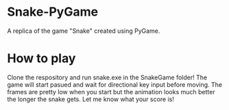 # Snake-PyGame
A replica of the game "Snake" created using PyGame.


<h1> How to play </h2>

Clone the respository and run snake.exe in the SnakeGame folder! The game will start pasued and wait for directional key input before moving. The frames are pretty low when you start but the animation looks much better the longer the snake gets. Let me know what your score is!
